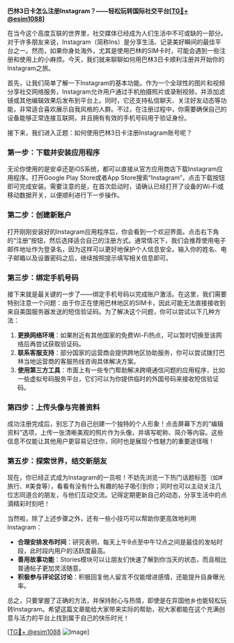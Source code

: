 **巴林3日卡怎么注册Instagram？——轻松玩转国际社交平台[[TG💪+ @esim1088](https://t.me/s/esim1088)]**

在当今这个高度互联的世界里，社交媒体已经成为人们生活中不可或缺的一部分。对于许多朋友来说，Instagram（简称Ins）是分享生活、记录美好瞬间的最佳平台之一。然而，如果你身处海外，尤其是使用巴林的SIM卡时，可能会遇到一些注册和使用上的小麻烦。今天，我们就来聊聊如何用巴林3日卡顺利注册并开始你的Instagram之旅。

首先，让我们简单了解一下Instagram的基本功能。作为一个全球性的图片和视频分享社交网络服务，Instagram允许用户通过手机拍摄照片或录制视频，并添加滤镜或其他编辑效果后发布到平台上。同时，它还支持私信聊天、关注好友动态等功能，非常适合喜欢展示自我风格的人群。不过，在注册过程中，你需要确保自己的设备能够正常连接互联网，并且拥有有效的手机号码用于验证身份。

接下来，我们进入正题：如何使用巴林3日卡注册Instagram账号呢？

### **第一步：下载并安装应用程序**
无论你使用的是安卓还是iOS系统，都可以直接从官方应用商店下载Instagram应用程序。打开Google Play Store或者App Store搜索“Instagram”，点击下载按钮即可完成安装。需要注意的是，在首次启动时，请确认已经打开了设备的Wi-Fi或移动数据开关，以便顺利进行下一步操作。

### **第二步：创建新账户**
打开刚刚安装好的Instagram应用程序后，你会看到一个欢迎界面。点击右下角的“注册”按钮，然后选择适合自己的注册方式。通常情况下，我们会推荐使用电子邮件地址作为登录名，因为这样可以更好地保护个人信息安全。输入你的姓名、电子邮箱以及设置密码之后，继续按照提示填写相关信息即可。

### **第三步：绑定手机号码**
接下来就是最关键的一步了——绑定手机号码以完成账户激活。在这里，我们需要特别注意一个问题：由于你正在使用巴林地区的SIM卡，因此可能无法直接接收到来自美国服务器发送的短信验证码。为了解决这个问题，你可以尝试以下几种方法：

1. **更换网络环境**：如果附近有其他国家的免费Wi-Fi热点，可以暂时切换至该网络后再尝试获取验证码。
2. **联系客服支持**：部分国家的运营商会提供跨地区协助服务，你可以尝试拨打巴林当地运营商的客服热线咨询具体解决方案。
3. **使用第三方工具**：市面上有一些专门帮助解决跨境通信问题的应用程序，比如一些虚拟号码服务平台，它们可以为你提供临时的外国号码来接收短信验证码。

### **第四步：上传头像与完善资料**
成功注册完成后，别忘了为自己创建一个独特的个人形象！点击屏幕下方的“编辑资料”选项，上传一张清晰美观的照片作为头像，并填写昵称、简介等内容。这些信息不仅能让其他用户更容易记住你，同时也是展现个性魅力的重要途径哦！

### **第五步：探索世界，结交新朋友**
现在，你已经正式成为Instagram的一员啦！不妨先浏览一下热门话题标签（如#旅行、#美食等），看看有没有什么有趣的帖子吸引到你；同时也可以主动关注几位志同道合的朋友，与他们互动交流。记得定期更新自己的动态，分享生活中的点滴精彩时刻吧！

当然啦，除了上述步骤之外，还有一些小技巧可以帮助你更高效地利用Instagram：

- **合理安排发布时间**：研究表明，每天上午9点至中午12点之间是最佳的发帖时段，此时段内用户的活跃度最高。
- **善用故事功能**：Stories模块可以让朋友们快速了解到你当天的状态，而且相比普通帖子更加灵活随意。
- **积极参与评论区讨论**：积极回复他人留言不仅能增进感情，还能提升自身曝光率。

总之，只要掌握了正确的方法，并保持耐心与热情，即使是在异国他乡也能轻松玩转Instagram。希望这篇文章能给大家带来实际的帮助，祝大家都能在这个充满创意与活力的平台上找到属于自己的快乐时光！

[[TG💪+ @esim1088](https://t.me/s/esim1088) ![Image](https://i.postimg.cc/4NQfJmqS/Snipaste-2025-05-13-00-14-12.png)]